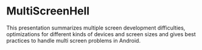 MultiScreenHell
===============

This presentation summarizes multiple screen development difficulties, optimizations for different kinds of devices
and screen sizes and gives best practices to handle multi screen problems in Android.
